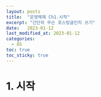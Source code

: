 ```yaml
---
layout: posts
title:  "운영체제 Ch1.시작"
excerpt: "간단히 무슨 포스팅글인지 쓰기"
date:   2023-01-12
last_modified_at: 2023-01-12
categories:
  - OS
toc: true
toc_sticky: true
---
```


# 1. 시작
